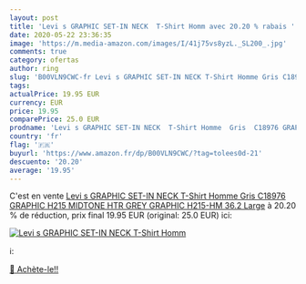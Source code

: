```yaml
---
layout: post
title: 'Levi s GRAPHIC SET-IN NECK  T-Shirt Homm avec 20.20 % rabais '
date: 2020-05-22 23:36:35
image: 'https://m.media-amazon.com/images/I/41j75vs8yzL._SL200_.jpg'
comments: true
category: ofertas
author: ring
slug: 'B00VLN9CWC-fr Levi s GRAPHIC SET-IN NECK T-Shirt Homme Gris C18976...'
tags: 
actualPrice: 19.95 EUR
currency: EUR
price: 19.95
comparePrice: 25.0 EUR
prodname: 'Levi s GRAPHIC SET-IN NECK  T-Shirt Homme  Gris  C18976 GRAPHIC H215 MIDTONE HTR GREY GRAPHIC H215-HM 36.2   Large'
country: 'fr'
flag: '🇫🇷'
buyurl: 'https://www.amazon.fr/dp/B00VLN9CWC/?tag=tolees0d-21'
descuento: '20.20'
average: '19.95'
---
```


C'est en vente [Levi s GRAPHIC SET-IN NECK  T-Shirt Homme  Gris  C18976 GRAPHIC H215 MIDTONE HTR GREY GRAPHIC H215-HM 36.2   Large](https://www.amazon.fr/dp/B00VLN9CWC/?tag=tolees0d-21)  à  20.20 % de réduction, prix final  19.95 EUR (original: 25.0 EUR) ici:

[![Levi s GRAPHIC SET-IN NECK  T-Shirt Homm](https://m.media-amazon.com/images/I/41j75vs8yzL._SL200_.jpg)](https://www.amazon.fr/dp/B00VLN9CWC/?tag=tolees0d-21)

ℹ️:


[🛒 Achète-le!!](https://www.amazon.fr/dp/B00VLN9CWC/?tag=tolees0d-21)
